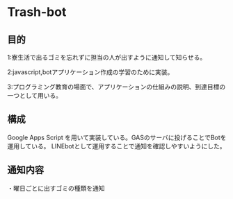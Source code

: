 # Trash-bot

## 目的
1:寮生活で出るゴミを忘れずに担当の人が出すように通知して知らせる。

2:javascript,botアプリケーション作成の学習のために実装。

3:プログラミング教育の場面で、アプリケーションの仕組みの説明、到達目標の一つとして用いる。

## 構成
Google Apps Script を用いて実装している。GASのサーバに投げることでBotを運用している。
LINEbotとして運用することで通知を確認しやすいようにした。

## 通知内容
・曜日ごとに出すゴミの種類を通知
